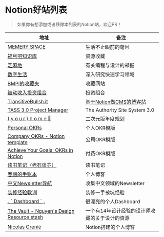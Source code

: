 # Notion好站列表

> 如果你有想添加或者移除本列表的Notion站，欢迎PR！

| 地址 | 备注 |
| --- | --- |
| [ MEMERY SPACE](https://www.notion.so/MEMERY-SPACE-29b45a5134d74892b755f4249c1b23fb) | 生活不止眼前的苟且 |
| [福利吧知识库](https://www.notion.so/b9f65669edc542c89d1e20e6c11bed99) | 资源收藏 |
| [芝麻地](https://www.notion.so/63b2e83003f240339ae065011afc88a0) | 有关编程与设计的邮报 |
| [数字生活](https://www.notion.so/b194e46214f043999a1f783761a46b2c) | 深入研究快速学习领域 |
| [BMPI的收藏夹](https://www.notion.so/mdw/a722ba82bf184833bb33628c85b18dae) | 收藏网站 |
| [被动收入投资组合](https://www.notion.so/mdw/e0ed086e701a4d0aaa4839d2c7aa62ea) | 投资组合 |
| [TransitiveBullsh.it](https://www.notion.so/TransitiveBullsh-it-78fc5a4b88d74b0e824e29407e9f1ec1) | [基于Notion做CMS的博客站](https://transitivebullsh.it/) |
| [TASS 3.0 Project Manager](https://www.notion.so/TASS-3-0-Project-Manager-efe172fb46d54d88a9a5876eeb7db3a3) | The Authority Site System 3.0 |
| [ ( y o u r )    h o m e  🌛](https://www.notion.so/y-o-u-r-h-o-m-e-1c5bb60c6e524322880972dcef04c56e) | 二次元版年度规划 |
| [Personal OKRs](https://www.notion.so/Personal-OKRs-202c39deed554e09b8ad36e1d5780af9) | 个人OKR模版 |
| [Company OKRs - Notion template](https://anotioneer.com/Company-OKRs-Notion-template-9e787e68ab9b4281ac29cf089494752e) | 公司OKR模版 |
| [Achieve Your Goals: OKRs in Notion](https://www.notion.vip/achieve-your-goals-okrs-in-notion/) | 付费OKR模版 |
| [读书笔记（老石谈芯）](https://www.notion.so/4a612dbc4ef54209ac489a05e29a6831) | 读书笔记 |
| [春殿的手账本](https://www.notion.so/5a23e43b26e64651be75a22693564ce3) | 个人博客 |
| [中文Newsletter导航](https://www.notion.so/Newsletter-68ee46c0a4574f659fb8a873ead438c6) | 收集中文领域的Newsletter |
| [装修经验教训](https://www.notion.so/66226e9a906740d9bb16914dd28577bb) | 装修一手被坑经验 |
| [˗ˏˋ Dashboard ´ˎ˗](https://www.notion.so/Dashboard-3640553b7c374504ba7c76350811097c) | 很漂亮的个人Dashboard |
| [The Vault - Nguyen's Design Resource stash](https://www.notion.so/The-Vault-Nguyen-s-Design-Resource-stash-dd710673638a4c16a571574ff72d05f9) | 一个有14年设计经验的设计师收藏的关于设计的资源 |
| [Nicolas Grenié](https://nicolasgrenie.com/Nicolas-Greni-c9c1f971c75248b1a3d6d0a40499cbf1) | Notion搭建的个人博客 |
